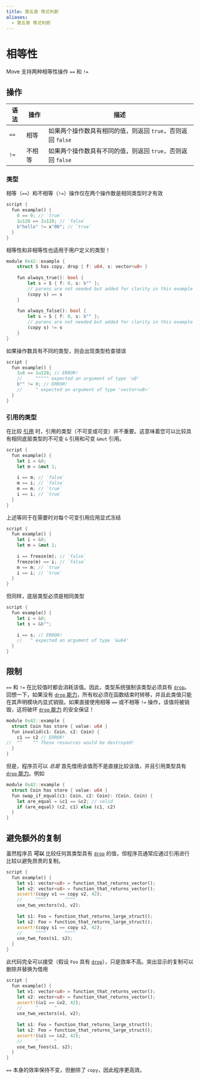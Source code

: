 ```yaml
---
title: 第五章 等式判断
aliases:
  - 第五章 等式判断
---
```


# 相等性

Move 支持两种相等性操作 `==` 和 `!=`

## 操作

| 语法 | 操作 | 描述 |
| ------ | --------- | ------------------------------------------------------------ |
| `==` | 相等 | 如果两个操作数具有相同的值，则返回 `true`，否则返回 `false` |
| `!=` | 不相等 | 如果两个操作数具有不同的值，则返回 `true`，否则返回 `false` |

### 类型

相等（`==`）和不相等（`!=`）操作仅在两个操作数是相同类型时才有效

```rust
script {
  fun example() {
    0 == 0; // `true`
    1u128 == 2u128; // `false`
    b"hello" != x"00"; // `true`
  }
}
```

相等性和非相等性也适用于用户定义的类型！

```rust
module 0x42::example {
    struct S has copy, drop { f: u64, s: vector<u8> }
 
    fun always_true(): bool {
        let s = S { f: 0, s: b"" };
        // parens are not needed but added for clarity in this example
        (copy s) == s
    }
 
    fun always_false(): bool {
        let s = S { f: 0, s: b"" };
        // parens are not needed but added for clarity in this example
        (copy s) != s
    }
}
```

如果操作数具有不同的类型，则会出现类型检查错误

```rust
script {
  fun example() {
    1u8 == 1u128; // ERROR!
    //     ^^^^^ expected an argument of type 'u8'
    b"" != 0; // ERROR!
    //     ^ expected an argument of type 'vector<u8>'
  }
}
```

### 引用的类型

在比较 [引用](https://aptos.dev/en/build/smart-contracts/book/references) 时，引用的类型（不可变或可变）并不重要。这意味着您可以比较具有相同底层类型的不可变 `&` 引用和可变 `&mut` 引用。

```rust
script {
  fun example() {
    let i = &0;
    let m = &mut 1;
 
    i == m; // `false`
    m == i; // `false`
    m == m; // `true`
    i == i; // `true`
  }
}
```

上述等同于在需要时对每个可变引用应用显式冻结

```rust
script {
  fun example() {
    let i = &0;
    let m = &mut 1;
 
    i == freeze(m); // `false`
    freeze(m) == i; // `false`
    m == m; // `true`
    i == i; // `true`
  }
}
```

但同样，底层类型必须是相同类型

```rust
script {
  fun example() {
    let i = &0;
    let s = &b"";
 
    i == s; // ERROR!
    //   ^ expected an argument of type '&u64'
  }
}
```

## 限制

`==` 和 `!=` 在比较值时都会消耗该值。因此，类型系统强制该类型必须具有 [`drop`](https://aptos.dev/en/build/smart-contracts/book/abilities)。回想一下，如果没有 [`drop` 能力](https://aptos.dev/en/build/smart-contracts/book/abilities)，所有权必须在函数结束时转移，并且此类值只能在其声明模块内显式销毁。如果直接使用相等 `==` 或不相等 `!=` 操作，该值将被销毁，这将破坏 [`drop` 能力](https://aptos.dev/en/build/smart-contracts/book/abilities) 的安全保证！

```rust
module 0x42::example {
  struct Coin has store { value: u64 }
  fun invalid(c1: Coin, c2: Coin) {
    c1 == c2 // ERROR!
//  ^^    ^^ These resources would be destroyed!
  }
}
```

但是，程序员可以 *总是* 首先借用该值而不是直接比较该值，并且引用类型具有 [`drop` 能力](https://aptos.dev/en/build/smart-contracts/book/abilities)。例如

```rust
module 0x42::example {
  struct Coin has store { value: u64 }
  fun swap_if_equal(c1: Coin, c2: Coin): (Coin, Coin) {
    let are_equal = &c1 == &c2; // valid
    if (are_equal) (c2, c1) else (c1, c2)
  }
}
```

## 避免额外的复制

虽然程序员 **可以** 比较任何其类型具有 [`drop`](https://aptos.dev/en/build/smart-contracts/book/abilities) 的值，但程序员通常应通过引用进行比较以避免昂贵的复制。

```rust
script {
  fun example() {
    let v1: vector<u8> = function_that_returns_vector();
    let v2: vector<u8> = function_that_returns_vector();
    assert!(copy v1 == copy v2, 42);
    //     ^^^^       ^^^^
    use_two_vectors(v1, v2);
 
    let s1: Foo = function_that_returns_large_struct();
    let s2: Foo = function_that_returns_large_struct();
    assert!(copy s1 == copy s2, 42);
    //     ^^^^       ^^^^
    use_two_foos(s1, s2);
  }
}
```

此代码完全可以接受（假设 `Foo` 具有 [`drop`](https://aptos.dev/en/build/smart-contracts/book/abilities)），只是效率不高。突出显示的复制可以删除并替换为借用

```rust
script {
  fun example() {
    let v1: vector<u8> = function_that_returns_vector();
    let v2: vector<u8> = function_that_returns_vector();
    assert!(&v1 == &v2, 42);
    //     ^      ^
    use_two_vectors(v1, v2);
 
    let s1: Foo = function_that_returns_large_struct();
    let s2: Foo = function_that_returns_large_struct();
    assert!(&s1 == &s2, 42);
    //     ^      ^
    use_two_foos(s1, s2);
  }
}
```

`==` 本身的效率保持不变，但删除了 `copy`，因此程序更高效。
